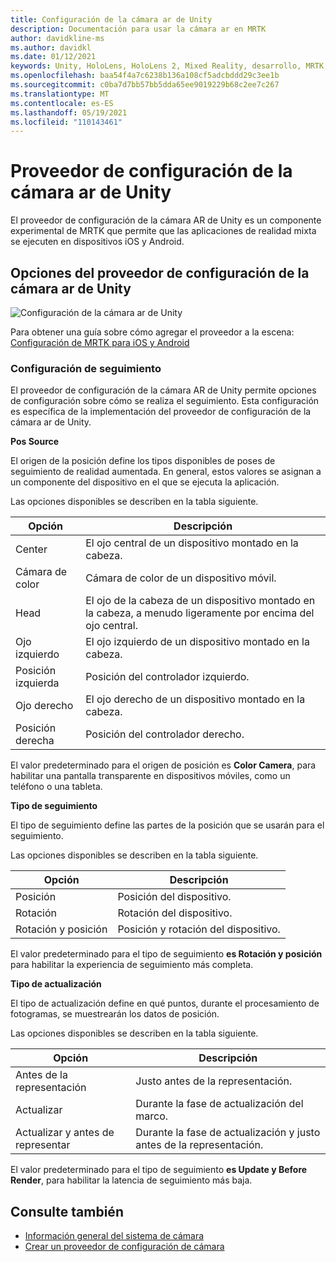 ```yaml
---
title: Configuración de la cámara ar de Unity
description: Documentación para usar la cámara ar en MRTK
author: davidkline-ms
ms.author: davidkl
ms.date: 01/12/2021
keywords: Unity, HoloLens, HoloLens 2, Mixed Reality, desarrollo, MRTK, cámara ar,
ms.openlocfilehash: baa54f4a7c6238b136a108cf5adcbddd29c3ee1b
ms.sourcegitcommit: c0ba7d7bb57bb5dda65ee9019229b68c2ee7c267
ms.translationtype: MT
ms.contentlocale: es-ES
ms.lasthandoff: 05/19/2021
ms.locfileid: "110143461"
---
```

# <a name="unity-ar-camera-settings-provider"></a>Proveedor de configuración de la cámara ar de Unity

El proveedor de configuración de la cámara AR de Unity es un componente experimental de MRTK que permite que las aplicaciones de realidad mixta se ejecuten en dispositivos iOS y Android.

## <a name="unity-ar-camera-settings-provider-options"></a>Opciones del proveedor de configuración de la cámara ar de Unity

![Configuración de la cámara ar de Unity](../images/camera-system/UnityArSettingsConfiguration.png)

Para obtener una guía sobre cómo agregar el proveedor a la escena: [Configuración de MRTK para iOS y Android](../../supported-devices/using-ar-foundation.md)

### <a name="tracking-settings"></a>Configuración de seguimiento

El proveedor de configuración de la cámara AR de Unity permite opciones de configuración sobre cómo se realiza el seguimiento. Esta configuración es específica de la implementación del proveedor de configuración de la cámara ar de Unity.

**Pos Source**

El origen de la posición define los tipos disponibles de poses de seguimiento de realidad aumentada. En general, estos valores se asignan a un componente del dispositivo en el que se ejecuta la aplicación.

Las opciones disponibles se describen en la tabla siguiente.

| Opción | Descripción |
| --- | --- |
| Center | El ojo central de un dispositivo montado en la cabeza. |
| Cámara de color | Cámara de color de un dispositivo móvil. |
| Head | El ojo de la cabeza de un dispositivo montado en la cabeza, a menudo ligeramente por encima del ojo central. |
| Ojo izquierdo | El ojo izquierdo de un dispositivo montado en la cabeza. |
| Posición izquierda | Posición del controlador izquierdo. |
| Ojo derecho | El ojo derecho de un dispositivo montado en la cabeza. |
| Posición derecha | Posición del controlador derecho. |

El valor predeterminado para el origen de posición es **Color Camera**, para habilitar una pantalla transparente en dispositivos móviles, como un teléfono o una tableta.

**Tipo de seguimiento**

El tipo de seguimiento define las partes de la posición que se usarán para el seguimiento.

Las opciones disponibles se describen en la tabla siguiente.

| Opción | Descripción |
| --- | --- |
| Posición | Posición del dispositivo. |
| Rotación | Rotación del dispositivo. |
| Rotación y posición | Posición y rotación del dispositivo. |

El valor predeterminado para el tipo de seguimiento **es Rotación y posición** para habilitar la experiencia de seguimiento más completa.

**Tipo de actualización**

El tipo de actualización define en qué puntos, durante el procesamiento de fotogramas, se muestrearán los datos de posición.

Las opciones disponibles se describen en la tabla siguiente.

| Opción | Descripción |
| --- | --- |
| Antes de la representación | Justo antes de la representación. |
| Actualizar | Durante la fase de actualización del marco. |
| Actualizar y antes de representar | Durante la fase de actualización y justo antes de la representación. |

El valor predeterminado para el tipo de seguimiento **es Update y Before Render**, para habilitar la latencia de seguimiento más baja.

## <a name="see-also"></a>Consulte también

- [Información general del sistema de cámara](camera-system-overview.md)
- [Crear un proveedor de configuración de cámara](create-settings-provider.md)
